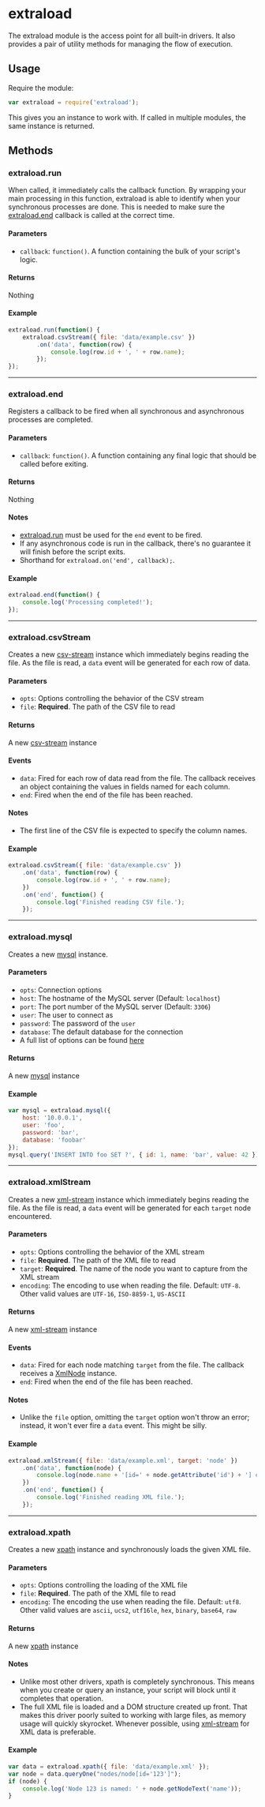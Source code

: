 # extraload

The extraload module is the access point for all built-in drivers. It also provides a pair of utility methods for managing the flow of execution.

## Usage

Require the module:
```javascript
var extraload = require('extraload');
```

This gives you an instance to work with. If called in multiple modules, the same instance is returned.

## Methods

### extraload.run
When called, it immediately calls the callback function. By wrapping your main processing in this function, extraload is able to identify when your synchronous processes are done. This is needed to make sure the [extraload.end](#extraloadend) callback is called at the correct time.

#### Parameters
 - `callback`: `function()`. A function containing the bulk of your script's logic.

#### Returns
Nothing

#### Example
```javascript
extraload.run(function() {
    extraload.csvStream({ file: 'data/example.csv' })
        .on('data', function(row) {
            console.log(row.id + ', ' + row.name);
        });
});
```

----------

### extraload.end
Registers a callback to be fired when all synchronous and asynchronous processes are completed.

#### Parameters
 - `callback`: `function()`. A function containing any final logic that should be called before exiting.

#### Returns
Nothing

#### Notes
 - [extraload.run](#extraloadrun) must be used for the `end` event to be fired.
 - If any asynchronous code is run in the callback, there's no guarantee it will finish before the script exits.
 - Shorthand for `extraload.on('end', callback);`.

#### Example
```javascript
extraload.end(function() {
    console.log('Processing completed!');
});
```

----------

### extraload.csvStream
Creates a new [csv-stream](./csv-stream.md) instance which immediately begins reading the file. As the file is read, a `data` event will be generated for each row of data.

#### Parameters
 - `opts`: Options controlling the behavior of the CSV stream
  - `file`: **Required**. The path of the CSV file to read

#### Returns
A new [csv-stream](./csv-stream.md) instance

#### Events
 - `data`: Fired for each row of data read from the file. The callback receives an object containing the values in fields named for each column.
 - `end`: Fired when the end of the file has been reached.

#### Notes
 - The first line of the CSV file is expected to specify the column names.

#### Example
```javascript
extraload.csvStream({ file: 'data/example.csv' })
    .on('data', function(row) {
        console.log(row.id + ', ' + row.name);
    })
    .on('end', function() {
        console.log('Finished reading CSV file.');
    });
```

----------

### extraload.mysql
Creates a new [mysql](./mysql.md) instance.

#### Parameters
 - `opts`: Connection options
  - `host`: The hostname of the MySQL server (Default: `localhost`)
  - `port`: The port number of the MySQL server (Default: `3306`)
  - `user`: The user to connect as
  - `password`: The password of the `user`
  - `database`: The default database for the connection
  - A full list of options can be found [here](https://github.com/felixge/node-mysql#connection-options)

#### Returns
A new [mysql](./mysql.md) instance

#### Example
```javascript
var mysql = extraload.mysql({
    host: '10.0.0.1',
    user: 'foo',
    password: 'bar',
    database: 'foobar'
});
mysql.query('INSERT INTO foo SET ?', { id: 1, name: 'bar', value: 42 });
```

----------

### extraload.xmlStream
Creates a new [xml-stream](./xml-stream.md) instance which immediately begins reading the file. As the file is read, a `data` event will be generated for each `target` node encountered.

#### Parameters
 - `opts`: Options controlling the behavior of the XML stream
  - `file`: **Required**. The path of the XML file to read
  - `target`: **Required**. The name of the node you want to capture from the XML stream
  - `encoding`: The encoding to use when reading the file. Default: `UTF-8`. Other valid values are `UTF-16`, `ISO-8859-1`, `US-ASCII`

#### Returns
A new [xml-stream](./xml-stream.md) instance

#### Events
 - `data`: Fired for each node matching `target` from the file. The callback receives a [XmlNode](./xml-stream.md#xmlnode) instance.
 - `end`: Fired when the end of the file has been reached.

#### Notes
 - Unlike the `file` option, omitting the `target` option won't throw an error; instead, it won't ever fire a `data` event. This might be silly.

#### Example
```javascript
extraload.xmlStream({ file: 'data/example.xml', target: 'node' })
    .on('data', function(node) {
        console.log(node.name + '[id=' + node.getAttribute('id') + '] contains a name node with the text "' + node.getNodeText('name') + '"');
    })
    .on('end', function() {
        console.log('Finished reading XML file.');
    });
```

----------

### extraload.xpath
Creates a new [xpath](./xpath.md) instance and synchronously loads the given XML file.

#### Parameters
 - `opts`: Options controlling the loading of the XML file
  - `file`: **Required**. The path of the XML file to read
  - `encoding`: The encoding the use when reading the file. Default: `utf8`. Other valid values are `ascii`, `ucs2`, `utf16le`, `hex`, `binary`, `base64`, `raw`

#### Returns
A new [xpath](./xpath.md) instance

#### Notes
 - Unlike most other drivers, xpath is completely synchronous. This means when you create or query an instance, your script will block until it completes that operation.
 - The full XML file is loaded and a DOM structure created up front. That makes this driver poorly suited to working with large files, as memory usage will quickly skyrocket. Whenever possible, using [xml-stream](./xml-stream.md) for XML data is preferable.

#### Example
```javascript
var data = extraload.xpath({ file: 'data/example.xml' });
var node = data.queryOne("nodes/node[id='123']");
if (node) {
    console.log('Node 123 is named: ' + node.getNodeText('name'));
}
```
